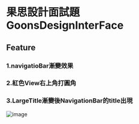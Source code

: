 # 果思設計面試題 GoonsDesignInterFace

## Feature

### 1.navigatioBar漸變效果
### 2.紅色View右上角打圓角
### 3.LargeTitle漸變後NavigationBar的title出現

![image](https://github.com/terminal201467/GoonsDesignInterFace/blob/main/GoonsInterFace.GIF)


